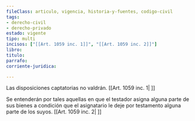```yaml
---
fileClass: articulo, vigencia, historia-y-fuentes, codigo-civil
tags:
- derecho-civil
- derecho-privado
estado: vigente
tipo: multi
incisos: ["[[Art. 1059 inc. 1]]", "[[Art. 1059 inc. 2]]"]
libro:
titulo:
parrafo:
corriente-juridica:

---
```

Las disposiciones captatorias no valdrán. [[Art. 1059 inc. 1| ]]

Se entenderán por tales aquellas en que el testador asigna alguna parte de sus bienes a condición que el asignatario le deje por testamento alguna parte de los suyos. [[Art. 1059 inc. 2| ]]